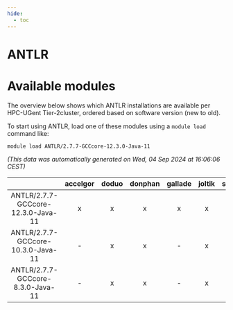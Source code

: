 ```yaml
---
hide:
  - toc
---
```


ANTLR
=====

# Available modules


The overview below shows which ANTLR installations are available per HPC-UGent Tier-2cluster, ordered based on software version (new to old).

To start using ANTLR, load one of these modules using a `module load` command like:

```shell
module load ANTLR/2.7.7-GCCcore-12.3.0-Java-11
```

*(This data was automatically generated on Wed, 04 Sep 2024 at 16:06:06 CEST)*  

| |accelgor|doduo|donphan|gallade|joltik|shinx|skitty|
| :---: | :---: | :---: | :---: | :---: | :---: | :---: | :---: |
|ANTLR/2.7.7-GCCcore-12.3.0-Java-11|x|x|x|x|x|x|x|
|ANTLR/2.7.7-GCCcore-10.3.0-Java-11|-|x|x|-|x|-|x|
|ANTLR/2.7.7-GCCcore-8.3.0-Java-11|-|x|x|-|x|-|x|
